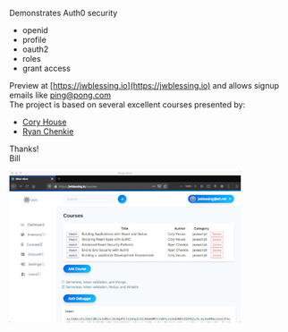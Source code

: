 Demonstrates Auth0 security 
- openid
- profile
- oauth2
- roles 
- grant access
 
Preview at [https://jwblessing.io](https://jwblessing.io) and allows signup emails like ping@pong.com
<br/>
The project is based on several excellent courses presented by:

- [Cory House](https://github.com/coryhouse)
- [Ryan Chenkie](https://github.com/chenkie)

Thanks!
<br />
Bill
<br />

![Alt text](docs/courses-page.jpg)
